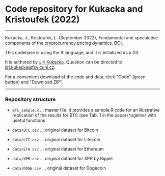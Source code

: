 # Code repository for Kukacka and Kristoufek (2022)

---

Kukacka, J., Kristoufek, L. (September 2022), Fundamental and speculative components of the cryptocurrency pricing dynamics, [DOI](http://dx.doi.org/10.2139/ssrn.4133394).

This codebase is using the R language, and it is initialized as a Git.

It is authored by [Jiri Kukacka](https://ies.fsv.cuni.cz/en/staff/kukacka). Question can be directed to [jiri.kukacka@fsv.cuni.cz](jiri.kukacka@fsv.cuni.cz).

For a convenient download of the code and data, click "Code" (green button) and "Download ZIP".

---

### Repository structure

* `BTC_sample.R` ... master file: it provides a sample R code for an illustrative replication of the results for BTC (see Tab. 1 in the paper) together with useful functions

* `data/BTC.csv` ... original dataset for Bitcoin

* `data/LTC.csv` ... original dataset for Litecoin

* `data/ETH.csv` ... original dataset for Ethereum

* `data/XPR.csv` ... original dataset for XPR by Ripple

* `data/DOGE.csv` ... original dataset for Dogecoin